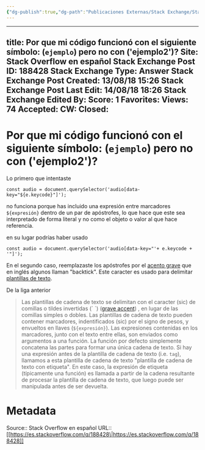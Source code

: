 ```yaml
---
{"dg-publish":true,"dg-path":"Publicaciones Externas/Stack Exchange/Stack Overflow en español/es.stackoverflow.com-188428.md","permalink":"/publicaciones-externas/stack-exchange/stack-overflow-en-espanol/es-stackoverflow-com-188428/","hide":true,"noteIcon":"default","created":"2024-04-03T12:49:10.728-06:00","updated":"2024-04-05T16:43:54.216-06:00"}
---
```


---
title: Por que mi código funcionó con el siguiente símbolo: (`ejemplo`) pero no con ('ejemplo2')?
Site: Stack Overflow en español
Stack Exchange Post ID: 188428
Stack Exchange Type: Answer
Stack Exchange Post Created: 13/08/18 15:26
Stack Exchange Post Last Edit: 14/08/18 18:26
Stack Exchange Edited By: 
Score: 1
Favorites: 
Views: 74
Accepted: 
CW: 
Closed: 
---
# Por que mi código funcionó con el siguiente símbolo: (`ejemplo`) pero no con ('ejemplo2')?

Lo primero que intentaste  

`const audio = document.querySelector('audio[data-key="${e.keycode}"]');`

no funciona porque has incluido una expresión entre marcadores `${expresión}` dentro de un par de apóstrofes, lo que hace que este sea interpretado de forma literal y no como el objeto o valor al que hace referencia.

en su lugar podrías haber usado

`const audio = document.querySelector('audio[data-key="'+ e.keycode + '"]');`

En el segundo caso, reemplazaste los apóstrofes por el [acento grave][1] que en inglés algunos llaman "backtick". Este caracter es usado para delimitar [plantillas de texto][2].

De la liga anterior

> Las plantillas de cadena de texto se delimitan con el caracter (sic) de comillas o tildes invertidas (\` \`) ([grave accent][3]) , en lugar de las comillas simples o dobles. Las plantillas de cadena de texto pueden contener marcadores, indentificados (sic) por el signo de pesos, y envueltos en llaves (`${expresión}`). Las expresiones contenidas en los marcadores, junto con el texto entre ellas, son enviados como argumentos a una función. La función por defecto simplemente concatena las partes para formar una única cadena de texto. Si hay una expresión antes de la plantilla de cadena de texto (i.e. `tag`),  llamamos a esta plantilla de cadena de texto "plantilla de cadena de texto con etiqueta". En este caso, la expresión de etiqueta  (típicamente una función) es llamada a partir de la cadena resultante de procesar la plantilla de cadena de texto, que luego puede ser manipulada antes de ser devuelta.


  [1]: https://es.wikipedia.org/wiki/Acento_grave
  [2]: https://developer.mozilla.org/es/docs/Web/JavaScript/Referencia/template_strings
  [3]: http://en.wikipedia.org/wiki/Grave_accent

# Metadata
Source:: Stack Overflow en español
URL:: [[https://es.stackoverflow.com/q/188428\|https://es.stackoverflow.com/q/188428]]

